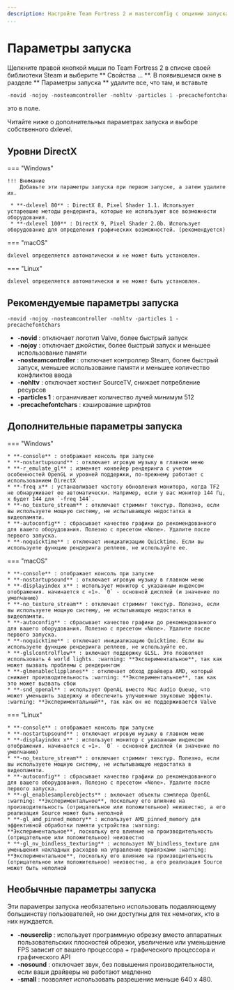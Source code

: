 ```yaml
---
description: Настройте Team Fortress 2 и mastercomfig с опциями запуска.
...
```


# Параметры запуска

Щелкните правой кнопкой мыши по Team Fortress 2 в списке своей библиотеки Steam и выберите ** Свойства ... **. В появившемся окне в разделе ** Параметры запуска ** удалите
все, что там, и вставьте 

```c
-novid -nojoy -nosteamcontroller -nohltv -particles 1 -precachefontchars
```

это в поле.

Читайте ниже о дополнительных параметрах запуска и выборе собственного dxlevel. 

## Уровни DirectX

=== "Windows"

    !!! Внимание
        Добавьте эти параметры запуска при первом запуске, а затем удалите их. 

     * **-dxlevel 80** : DirectX 8, Pixel Shader 1.1. Использует устаревшие методы рендеринга, которые не используют все возможности оборудования.
     * **-dxlevel 100** : DirectX 9, Pixel Shader 2.0b. Использует оборудование для определения графических возможностей. (рекомендуется) 

=== "macOS"

    dxlevel определяется автоматически и не может быть установлен. 

=== "Linux"

    dxlevel определяется автоматически и не может быть установлен. 

## Рекомендуемые параметры запуска 

`-novid -nojoy -nosteamcontroller -nohltv -particles 1 -precachefontchars`

* **-novid** : отключает логотип Valve, более быстрый запуск
* **-nojoy** : отключает джойстик, более быстрый запуск и меньшее использование памяти
* **-nosteamcontroller** :  отключает контроллер Steam, более быстрый запуск, меньшее использование памяти и меньшее количество конфликтов ввода
* **-nohltv** : отключает хостинг SourceTV, снижает потребление ресурсов
* **-particles 1** : ограничивает количество лучей минимум 512
* **-precachefontchars** : кэширование шрифтов

## Дополнительные параметры запуска 

=== "Windows"

    * **-console** : отображает консоль при запуске
    * **-nostartupsound** : отключает игровую музыку в главном меню
    * **-r_emulate_gl** : изменяет конвейер рендеринга с учетом особенностей OpenGL и уровней поддержки, по-прежнему работает с использованием DirectX
    * **-freq x** : устанавливает частоту обновления монитора, когда TF2 не обнаруживает ее автоматически. Например, если у вас монитор 144 Гц, x будет 144 для `-freq 144`.
    * **-no_texture_stream** : отключает стриминг текстур. Полезно, если вы используете мощную систему, не испытывающую недостатка в видеопамяти.
    * **-autoconfig** : сбрасывает качество графики до рекомендованного для вашего оборудования. Полезно с пресетом «None». Удалите после первого запуска.
    * **-noquicktime** : отключает инициализацию Quicktime. Если вы используете функцию рендеринга реплеев, не используйте ее. 

=== "macOS"

    * **-console** : отображает консоль при запуске
    * **-nostartupsound** : отключает игровую музыку в главном меню
    * **-displayindex x** : использует монитор с указанным индексом отображения. начинается с «1». `0` - основной дисплей (и значение по умолчанию) 
    * **-no_texture_stream** : отключает стриминг текстур. Полезно, если вы используете мощную систему, не испытывающую недостатка в видеопамяти.
    * **-autoconfig** : сбрасывает качество графики до рекомендованного для вашего оборудования. Полезно с пресетом «None». Удалите после первого запуска.
    * **-noquicktime** : отключает инициализацию Quicktime. Если вы используете функцию рендеринга реплеев, не используйте ее.
    * **-glslcontrolflow** : включает поддержку GLSL. Это позволяет использовать 4 world lights. :warning: **Экспериментальное**, так как может вызвать проблемы с рендерингом
    * **-glmenableclipplanes** : отключает обход драйвера AMD, который снижает производительность :warning: **Экспериментальное**, так как это может вызвать сбои 
    * **-snd_openal** : использует OpenAL вместо Mac Audio Queue, что может уменьшить задержку и обеспечить улучшенные звуковые эффекты. :warning: **Экспериментальный**, так как он не поддерживается Valve

=== "Linux"

    * **-console** : отображает консоль при запуске
    * **-nostartupsound** : отключает игровую музыку в главном меню
    * **-displayindex x** : использует монитор с указанным индексом отображения. начинается с «1». `0` - основной дисплей (и значение по умолчанию)
    * **-no_texture_stream** : отключает стриминг текстур. Полезно, если вы используете мощную систему, не испытывающую недостатка в видеопамяти.
    * **-autoconfig** : сбрасывает качество графики до рекомендованного для вашего оборудования. Полезно с пресетом «None». Удалите после первого запуска.
    * **-gl_enablesamplerobjects** : включает объекты сэмплера OpenGL :warning: **Экспериментальное**, поскольку его влияние на производительность (отрицательное или положительное) неизвестно, а его реализация Source может быть неполной
    * **-gl_amd_pinned_memory** : использует AMD_pinned_memory для эффективной обработки памяти устройства :warning: **Экспериментальное**, поскольку его влияние на производительность (отрицательное или положительное) неизвестно 
    * **-gl_nv_bindless_texturing** : использует NV_bindless_texture для уменьшения накладных расходов на управление привязками :warning: **Экспериментальное**, поскольку его влияние на производительность (отрицательное или положительное) неизвестно, а его реализация Source может быть неполной 

## Необычные параметры запуска 

Эти параметры запуска необязательно использовать подавляющему большинству пользователей, но они доступны для тех немногих, кто в них нуждается.

* **-nouserclip** : использует программную обрезку вместо аппаратных пользовательских плоскостей обрезки, увеличение или уменьшение FPS зависит от вашего процессора + графического процессора и графического API
* **-nosound** : отключает звук, без повышения производительности, если ваши драйверы не работают медленно
* **-small** : позволяет использовать разрешение меньше 640 x 480. 
